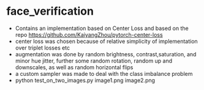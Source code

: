 # face_verification

- Contains an implementation based on Center Loss and based on the repo https://github.com/KaiyangZhou/pytorch-center-loss
- center loss was chosen because of relative simplicity of implementation over triplet losses etc
- augmentation was done by random brightness, contrast,saturation, and minor hue jitter, further some random rotation, random up and downscales, 
as well as random horizontal flips
- a custom sampler was made to deal with the class imbalance problem
- python test_on_two_images.py image1.png image2.png
